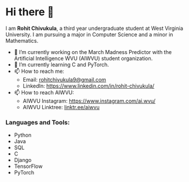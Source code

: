 # Hi there 👋

I am **Rohit Chivukula**, a third year undergraduate student at West Virginia University. I am pursuing a major in Computer Science and a minor in Mathematics. 

- 🔭 I’m currently working on the March Madness Predictor with the Artificial Intelligence WVU (AIWVU) student organization. 
- 🌱 I’m currently learning C and PyTorch.  
- 📫 How to reach me: 
  - Email: rohitchivukula9@gmail.com
  - LinkedIn: https://www.linkedin.com/in/rohit-chivukula/
- 📫 How to reach AIWVU: 
  - AIWVU Instagram: https://www.instagram.com/ai.wvu/ 
  - AIWVU Linktree: [linktr.ee/aiwvu](linktr.ee/aiwvu)

### Languages and Tools: 
- Python 
- Java
- SQL
- C
- Django
- TensorFlow
- PyTorch
